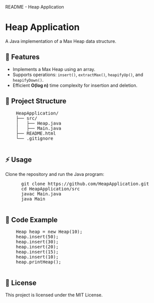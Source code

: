 <!DOCTYPE html>
<html>
<head>
    README - Heap Application
</head>
<body>
    <h1>Heap Application</h1>
    <p>A Java implementation of a Max Heap data structure.</p>
    
   <h2>📌 Features</h2>
    <ul>
        <li>Implements a Max Heap using an array.</li>
        <li>Supports operations: <code>insert()</code>, <code>extractMax()</code>, <code>heapifyUp()</code>, and <code>heapifyDown()</code>.</li>
        <li>Efficient <strong>O(log n)</strong> time complexity for insertion and deletion.</li>
    </ul>
    
   <h2>📂 Project Structure</h2>
    <pre>
    HeapApplication/
    ├── src/
    │   ├── Heap.java
    │   ├── Main.java
    ├── README.html
    └── .gitignore
    </pre>
    
   <h2>⚡ Usage</h2>
    <p>Clone the repository and run the Java program:</p>
      <pre>
      git clone https://github.com/HeapApplication.git
      cd HeapApplication/src
      javac Main.java
      java Main
      </pre>
      
   <h2>📜 Code Example</h2>
    <pre>
    Heap heap = new Heap(10);
    heap.insert(50);
    heap.insert(30);
    heap.insert(20);
    heap.insert(15);
    heap.insert(10);
    heap.printHeap();
    </pre>
    
  <h2>🔗 License</h2>
    <p>This project is licensed under the MIT License.</p>
</body>
</html>
